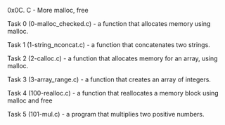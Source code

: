 0x0C. C - More malloc, free

Task 0 (0-malloc_checked.c) - a function that allocates memory using malloc.

Task 1 (1-string_nconcat.c) - a function that concatenates two strings.

Task 2 (2-calloc.c) - a function that allocates memory for an array, using malloc.

Task 3 (3-array_range.c) - a function that creates an array of integers.

Task 4 (100-realloc.c) - a function that reallocates a memory block using malloc and free

Task 5 (101-mul.c) - a program that multiplies two positive numbers.

